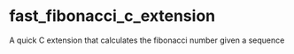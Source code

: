 fast_fibonacci_c_extension
==========================

A quick C extension that calculates the fibonacci number given a sequence
